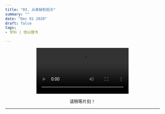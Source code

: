 ```yaml
---
title: "03. 从奥秘到启示"
summary: ""
date: "Dec 01 2020"
draft: false
tags:
- 学科 | 但以理书

---
```

<center>

<video controls>
  <source src="https://filedn.com/lASHf0LVqmwBNdJJL6RAY5y/Truth%20tv/%E5%AD%A6%E8%AF%BE/ssl%20-%20%E4%BD%86%E4%BB%A5%E7%90%86/03.%20From%20mystery%20to%20revelation%20%3AThe%20Power%20and%20the%20Glory%20of%20God.mp4" type="video/mp4" />
  <p>
    Your browser doesn't support HTML5 video. Here is a
    <a href="https://filedn.com/lASHf0LVqmwBNdJJL6RAY5y/Truth%20tv/%E5%AD%A6%E8%AF%BE/ssl%20-%20%E4%BD%86%E4%BB%A5%E7%90%86/03.%20From%20mystery%20to%20revelation%20%3AThe%20Power%20and%20the%20Glory%20of%20God.mp4">link to the video</a> instead.
  </p>
</video>

请稍等片刻！


---